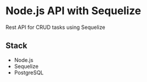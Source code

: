 # Node.js API with Sequelize

Rest API for CRUD tasks using Sequelize

## Stack

- Node.js
- Sequelize
- PostgreSQL
